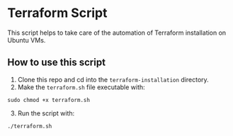 # Terraform Script

This script helps to take care of the automation of Terraform installation on Ubuntu VMs.

## How to use this script
1. Clone this repo and cd into the `terraform-installation` directory.
2. Make the `terraform.sh` file executable with:
```
sudo chmod +x terraform.sh
```
3. Run the script with:
```
./terraform.sh
```

